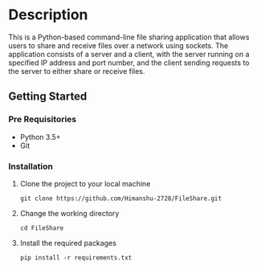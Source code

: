 # Description

This is a Python-based command-line file sharing application that allows users to share and receive files over a network using sockets. The application consists of a server and a client, with the server running on a specified IP address and port number, and the client sending requests to the server to either share or receive files.

## Getting Started

### Pre Requisitories 

* Python 3.5+
* Git

### Installation

1. Clone the project to your local machine 

    `git clone https://github.com/Himanshu-2728/FileShare.git `

2. Change the working directory

    `cd FileShare `

3. Install the required packages

    `pip install -r requirements.txt `